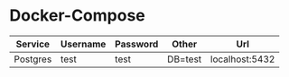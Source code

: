 # Docker-Compose

| Service  | Username | Password | Other   | Url            |
| -------- | -------- | -------- | ------- | -------------- |
| Postgres | test     | test     | DB=test | localhost:5432 |
